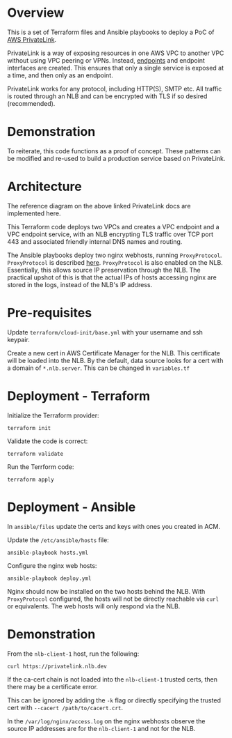 # Overview

This is a set of Terraform files and Ansible playbooks to deploy a PoC of
[AWS PrivateLink](https://docs.aws.amazon.com/whitepapers/latest/aws-vpc-connectivity-options/aws-privatelink.html).

PrivateLink is a way of exposing resources in one AWS VPC to another VPC
without using VPC peering or VPNs. Instead, [endpoints](https://docs.aws.amazon.com/vpc/latest/userguide/vpc-endpoints.html) 
and endpoint interfaces are created. This ensures that only a single service is
exposed at a time, and then only as an endpoint.

PrivateLink works for any protocol, including HTTP(S), SMTP etc. All traffic is
routed through an NLB and can be encrypted with TLS if so desired (recommended).

# Demonstration

To reiterate, this code functions as a proof of concept. These patterns can
be modified and re-used to build a production service based on PrivateLink.

# Architecture

The reference diagram on the above linked PrivateLink docs are implemented here.

This Terraform code deploys two VPCs and creates a VPC endpoint and a VPC endpoint
service, with an NLB encrypting TLS traffic over TCP port 443 and associated friendly
internal DNS names and routing.

The Ansible playbooks deploy two nginx webhosts, running `ProxyProtocol`. 
`ProxyProtocol` is described [here](https://www.haproxy.org/download/1.8/doc/proxy-protocol.txt). `ProxyProtocol` is also enabled on the NLB. Essentially,
this allows source IP preservation through the NLB. The practical upshot of this
is that the actual IPs of hosts accessing nginx are stored in the logs, instead
of the NLB's IP address.

# Pre-requisites

Update `terraform/cloud-init/base.yml` with your username and ssh keypair.

Create a new cert in AWS Certificate Manager for the NLB. This certificate will
be loaded into the NLB. By the default, data source looks for a cert with a domain
of `*.nlb.server`. This can be changed in `variables.tf`

# Deployment - Terraform

Initialize the Terraform provider:

`terraform init`

Validate the code is correct:

`terraform validate`

Run the Terrform code:

`terraform apply`

# Deployment - Ansible

In `ansible/files` update the certs and keys with ones you created in ACM.

Update the `/etc/ansible/hosts` file:

`ansible-playbook hosts.yml`

Configure the nginx web hosts:

`ansible-playbook deploy.yml`

Nginx should now be installed on the two hosts behind the NLB. With `ProxyProtocol`
configured, the hosts will not be directly reachable via `curl` or equivalents. The
web hosts will only respond via the NLB.

# Demonstration

From the `nlb-client-1` host, run the following:

`curl https://privatelink.nlb.dev`

If the ca-cert chain is not loaded into the `nlb-client-1` trusted certs, then
there may be a certificate error.

This can be ignored by adding the `-k` flag or directly specifying the trusted
cert with `--cacert /path/to/cacert.crt`.

In the `/var/log/nginx/access.log` on the nginx webhosts observe the source IP 
addresses are for the `nlb-client-1` and not for the NLB.